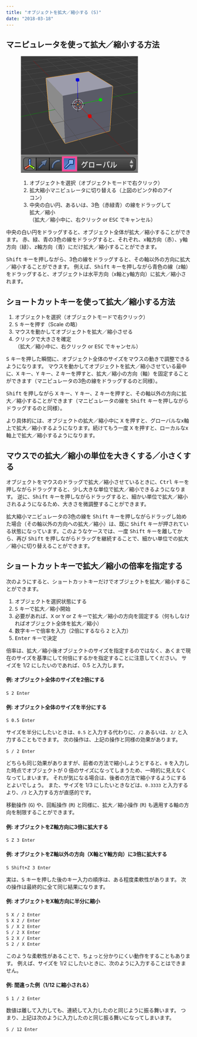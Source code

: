 ```yaml
---
title: "オブジェクトを拡大／縮小する (S)"
date: "2018-03-18"
---
```


マニピュレータを使って拡大／縮小する方法
----

<figure>
  <img src="scale-001.png" />
  <figcaption>
    <ol>
      <li>オブジェクトを選択（オブジェクトモードで右クリック）</li>
      <li>拡大縮小マニピュレータに切り替える（上図のピンク枠のアイコン）</li>
      <li>中央の白い円、あるいは、3色（赤緑青）の線をドラッグして拡大／縮小<br>（拡大／縮小中に、右クリック or <kbd>ESC</kbd> でキャンセル）</li>
    </ol>
  </figcaption>
</figure>

中央の白い円をドラッグすると、オブジェクト全体が拡大／縮小することができます。
赤、緑、青の3色の線をドラッグすると、それぞれ、x軸方向（赤）、y軸方向（緑）、z軸方向（青）にだけ拡大／縮小することができます。

<kbd>Shift</kbd> キーを押しながら、3色の線をドラッグすると、その軸以外の方向に拡大／縮小することができます。
例えば、<kbd>Shift</kbd> キーを押しながら青色の線（z軸）をドラッグすると、オブジェクトは水平方向（x軸とy軸方向）に拡大／縮小されます。


ショートカットキーを使って拡大／縮小する方法
----

1. オブジェクトを選択（オブジェクトモードで右クリック）
2. <kbd>S</kbd> キーを押す（Scale の略）
3. マウスを動かしてオブジェクトを拡大／縮小させる
4. クリックで大きさを確定<br>（拡大／縮小中に、右クリック or <kbd>ESC</kbd> でキャンセル）

<kbd>S</kbd> キーを押した瞬間に、オブジェクト全体のサイズをマウスの動きで調整できるようになります。
マウスを動かしてオブジェクトを拡大／縮小させている最中に、<kbd>X</kbd> キー、<kbd>Y</kbd> キー、<kbd>Z</kbd> キーを押すと、拡大／縮小の方向（軸）を固定することができます（マニピュレータの3色の線をドラッグするのと同様）。

<kbd>Shift</kbd> を押しながら <kbd>X</kbd> キー、<kbd>Y</kbd> キー、<kbd>Z</kbd> キーを押すと、その軸以外の方向に拡大／縮小することができます（マニピュレータの線を <kbd>Shift</kbd> キーを押しながらドラッグするのと同様）。

<div class="note">
より具体的には、オブジェクトの拡大／縮小中に <kbd>X</kbd> を押すと、グローバルなx軸上で拡大／縮小するようになります。続けてもう一度 <kbd>X</kbd> を押すと、ローカルなx軸上で拡大／縮小するようになります。
</div>


マウスでの拡大／縮小の単位を大きくする／小さくする
----

オブジェクトをマウスのドラッグで拡大／縮小させているときに、<kbd>Ctrl</kbd> キーを押しながらドラッグすると、少し大きな単位で拡大／縮小できるようになります。
逆に、<kbd>Shift</kbd> キーを押しながらドラッグすると、細かい単位で拡大／縮小されるようになるため、大きさを微調整することができます。

<div class="note">
拡大縮小マニピュレータの3色の線を <kbd>Shift</kbd> キーを押しながらドラッグし始めた場合（その軸以外の方向への拡大／縮小）は、既に <kbd>Shift</kbd> キーが押されている状態になっています。このようなケースでは、一度 <kbd>Shift</kbd> キーを離してから、再び <kbd>Shift</kbd> を押しながらドラッグを継続することで、細かい単位での拡大／縮小に切り替えることができます。
</div>


ショートカットキーで拡大／縮小の倍率を指定する
----

次のようにすると、ショートカットキーだけでオブジェクトを拡大／縮小することができます。

1. オブジェクトを選択状態にする
2. <kbd>S</kbd> キーで拡大／縮小開始
3. 必要があれば、<kbd>X</kbd> or <kbd>Y</kbd> or <kbd>Z</kbd> キーで拡大／縮小の方向を固定する（何もしなければオブジェクト全体を拡大／縮小）
4. 数字キーで倍率を入力（2倍にするなら <kbd>2</kbd> と入力）
5. <kbd>Enter</kbd> キーで決定

倍率は、拡大／縮小後オブジェクトのサイズを指定するのではなく、あくまで現在のサイズを基準にして何倍にするかを指定することに注意してください。
サイズを 1/2 にしたいのであれば、0.5 と入力します。

#### 例: オブジェクト全体のサイズを2倍にする

~~~
S 2 Enter
~~~

#### 例: オブジェクト全体のサイズを半分にする

~~~
S 0.5 Enter
~~~

サイズを半分にしたいときは、`0.5` と入力する代わりに、`/2` あるいは、`2/` と入力することもできます。
次の操作は、上記の操作と同様の効果があります。

~~~
S / 2 Enter
~~~

どちらも同じ効果がありますが、前者の方法で縮小しようとすると、`0` を入力した時点でオブジェクトが 0 倍のサイズになってしまうため、一時的に見えなくなってしまいます。
それが気になる場合は、後者の方法で縮小するようにするとよいでしょう。
また、サイズを 1/3 にしたいときなどは、`0.3333` と入力するより、`/3` と入力する方が直感的です。

移動操作 (<kbd>G</kbd>) や、回転操作 (<kbd>R</kbd>) と同様に、拡大／縮小操作 (<kbd>R</kbd>) も適用する軸の方向を制限することができます。

#### 例: オブジェクトをZ軸方向に3倍に拡大する

~~~
S Z 3 Enter
~~~

#### 例: オブジェクトをZ軸以外の方向（X軸とY軸方向）に3倍に拡大する

~~~
S Shift+Z 3 Enter
~~~

実は、<kbd>S</kbd> キーを押した後のキー入力の順序は、ある程度柔軟性があります。
次の操作は最終的に全て同じ結果になります。

#### 例: オブジェクトをX軸方向に半分に縮小

~~~
S X / 2 Enter
S X 2 / Enter
S / X 2 Enter
S / 2 X Enter
S 2 X / Enter
S 2 / X Enter
~~~

このような柔軟性があることで、ちょっと分かりにくい動作をすることもあります。
例えば、サイズを 1/2 にしたいときに、次のように入力することはできません。

#### 例: 間違った例（1/12 に縮小される）

~~~
S 1 / 2 Enter
~~~

数値は離して入力しても、連続して入力したのと同じように振る舞います。
つまり、上記は次のように入力したのと同じ振る舞いになってしまいます。

~~~
S / 12 Enter
~~~

